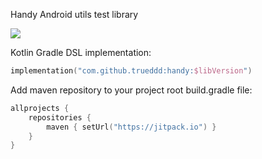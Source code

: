 Handy Android utils test library

[![](https://jitpack.io/v/trueddd/handy.svg)](https://jitpack.io/#trueddd/handy)

Kotlin Gradle DSL implementation:
```kotlin
implementation("com.github.trueddd:handy:$libVersion")
```
Add maven repository to your project root build.gradle file:
```kotlin
allprojects {
    repositories {
        maven { setUrl("https://jitpack.io") }
    }
}
```
